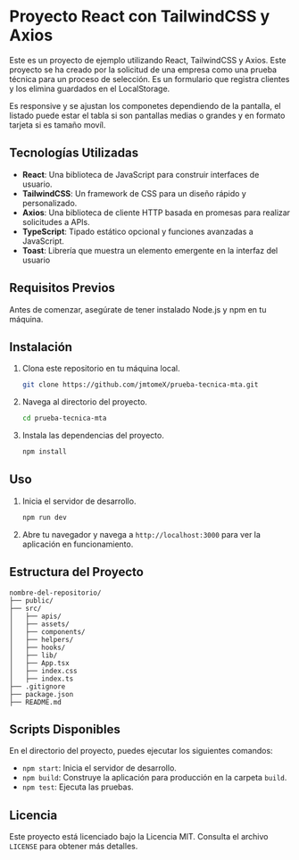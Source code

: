 # Proyecto React con TailwindCSS y Axios

Este es un proyecto de ejemplo utilizando React, TailwindCSS y Axios. Este proyecto se ha creado por la solicitud de una empresa como una prueba técnica para un proceso de selección.
Es un formulario que registra clientes y los elimina guardados en el LocalStorage.    

Es responsive y se ajustan los componetes dependiendo de la pantalla, el listado puede estar el tabla si son pantallas medias o grandes y en formato tarjeta si es tamaño movíl.

## Tecnologías Utilizadas

- **React**: Una biblioteca de JavaScript para construir interfaces de usuario.
- **TailwindCSS**: Un framework de CSS para un diseño rápido y personalizado.
- **Axios**: Una biblioteca de cliente HTTP basada en promesas para realizar solicitudes a APIs.
- **TypeScript**: Tipado estático opcional y funciones avanzadas a JavaScript.
- **Toast**: Librería que muestra un elemento emergente en la interfaz del usuario

## Requisitos Previos

Antes de comenzar, asegúrate de tener instalado Node.js y npm en tu máquina.

## Instalación

1. Clona este repositorio en tu máquina local.

   ```bash
   git clone https://github.com/jmtomeX/prueba-tecnica-mta.git
   ```

2. Navega al directorio del proyecto.

   ```bash
   cd prueba-tecnica-mta
   ```

3. Instala las dependencias del proyecto.

   ```bash
   npm install
   ```

## Uso

1. Inicia el servidor de desarrollo.

   ```bash
   npm run dev
   ```

2. Abre tu navegador y navega a `http://localhost:3000` para ver la aplicación en funcionamiento.

## Estructura del Proyecto

```plaintext
nombre-del-repositorio/
├── public/
├── src/
│   ├── apis/
│   ├── assets/
│   ├── components/
│   ├── helpers/
│   ├── hooks/
│   ├── lib/
│   ├── App.tsx
│   ├── index.css
│   ├── index.ts
├── .gitignore
├── package.json
├── README.md
```

## Scripts Disponibles

En el directorio del proyecto, puedes ejecutar los siguientes comandos:

- `npm start`: Inicia el servidor de desarrollo.
- `npm build`: Construye la aplicación para producción en la carpeta `build`.
- `npm test`: Ejecuta las pruebas.




## Licencia

Este proyecto está licenciado bajo la Licencia MIT. Consulta el archivo `LICENSE` para obtener más detalles.

